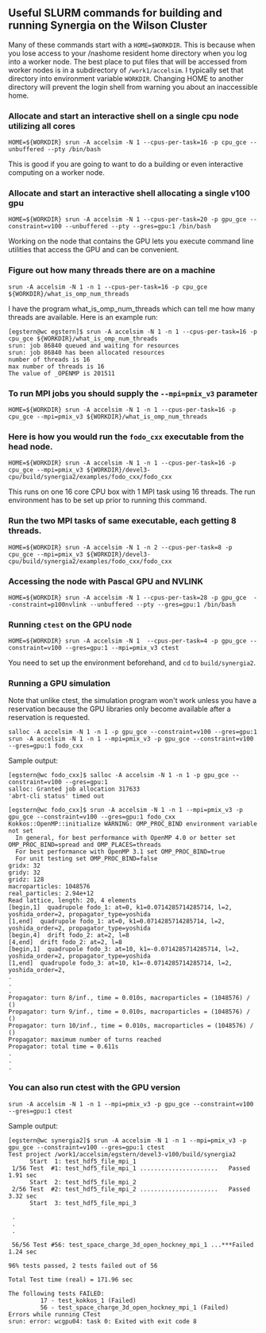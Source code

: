 ## Useful SLURM commands for building and running Synergia on the Wilson Cluster

Many of these commands start with a `HOME=$WORKDIR`.
This is because when you lose access to your /nashome resident home directory when
you log into a worker node.
The best place to put files that will be accessed from worker nodes is in a subdirectory of
`/work1/accelsim`.
I typically set that directory into environment variable `WORKDIR`.
Changing HOME to another directory will prevent the login shell from warning you about an
inaccessible home.

### Allocate and start an interactive shell on a single cpu node utilizing all cores
```
HOME=${WORKDIR} srun -A accelsim -N 1 --cpus-per-task=16 -p cpu_gce --unbuffered --pty /bin/bash
```
This is good if you are going to want to do a building or even interactive computing on a worker node.

### Allocate and start an interactive shell allocating a single v100 gpu
```
HOME=${WORKDIR} srun -A accelsim -N 1 --cpus-per-task=20 -p gpu_gce --constraint=v100 --unbuffered --pty --gres=gpu:1 /bin/bash
```
Working on the node that contains the GPU lets you execute command line utilities that access the GPU and can be convenient.

### Figure out how many threads there are on a machine
    srun -A accelsim -N 1 -n 1 --cpus-per-task=16 -p cpu_gce ${WORKDIR}/what_is_omp_num_threads
I have the program what_is_omp_num_threads which can tell me how many threads are available. Here is an example run:
```
[egstern@wc egstern]$ srun -A accelsim -N 1 -n 1 --cpus-per-task=16 -p cpu_gce ${WORKDIR}/what_is_omp_num_threads
srun: job 86840 queued and waiting for resources
srun: job 86840 has been allocated resources
number of threads is 16
max number of threads is 16
The value of _OPENMP is 201511
```

### To run MPI jobs you should supply the `--mpi=pmix_v3` parameter
```
HOME=${WORKDIR} srun -A accelsim -N 1 -n 1 --cpus-per-task=16 -p cpu_gce --mpi=pmix_v3 ${WORKDIR}/what_is_omp_num_threads
```

### Here is how you would run the `fodo_cxx` executable from the head node.
```
HOME=${WORKDIR} srun -A accelsim -N 1 -n 1 --cpus-per-task=16 -p cpu_gce --mpi=pmix_v3 ${WORKDIR}/devel3-cpu/build/synergia2/examples/fodo_cxx/fodo_cxx
```
This runs on one 16 core CPU box with 1 MPI task using 16 threads. The run environment has to be set up prior to running this command.

### Run the two MPI tasks of same executable, each getting 8 threads.
 ```
 HOME=${WORKDIR} srun -A accelsim -N 1 -n 2 --cpus-per-task=8 -p cpu_gce --mpi=pmix_v3 ${WORKDIR}/devel3-cpu/build/synergia2/examples/fodo_cxx/fodo_cxx
```

### Accessing the node with Pascal GPU and NVLINK
```
HOME=${WORKDIR} srun -A accelsim -N 1 --cpus-per-task=28 -p gpu_gce  --constraint=p100nvlink --unbuffered --pty --gres=gpu:1 /bin/bash
```

### Running `ctest` on the GPU node
```
HOME=${WORKDIR} srun -A accelsim -N 1  --cpus-per-task=4 -p gpu_gce --constraint=v100 --gres=gpu:1 --mpi=pmix_v3 ctest
```
You need to set up the environment beforehand, and `cd` to `build/synergia2`.


### Running a GPU simulation
Note that unlike ctest, the simulation program won't work unless you have a reservation because the GPU libraries only become available after a reservation is requested.
```
salloc -A accelsim -N 1 -n 1 -p gpu_gce --constraint=v100 --gres=gpu:1
srun -A accelsim -N 1 -n 1 --mpi=pmix_v3 -p gpu_gce --constraint=v100 --gres=gpu:1 fodo_cxx
```
Sample output:
```
[egstern@wc fodo_cxx]$ salloc -A accelsim -N 1 -n 1 -p gpu_gce --constraint=v100 --gres=gpu:1
salloc: Granted job allocation 317633
'abrt-cli status' timed out

[egstern@wc fodo_cxx]$ srun -A accelsim -N 1 -n 1 --mpi=pmix_v3 -p gpu_gce --constraint=v100 --gres=gpu:1 fodo_cxx
Kokkos::OpenMP::initialize WARNING: OMP_PROC_BIND environment variable not set
  In general, for best performance with OpenMP 4.0 or better set OMP_PROC_BIND=spread and OMP_PLACES=threads
  For best performance with OpenMP 3.1 set OMP_PROC_BIND=true
  For unit testing set OMP_PROC_BIND=false
gridx: 32
gridy: 32
gridz: 128
macroparticles: 1048576
real_particles: 2.94e+12
Read lattice, length: 20, 4 elements
[begin,1]  quadrupole fodo_1: at=0, k1=0.0714285714285714, l=2, yoshida_order=2, propagator_type=yoshida
[1,end]  quadrupole fodo_1: at=0, k1=0.0714285714285714, l=2, yoshida_order=2, propagator_type=yoshida
[begin,4]  drift fodo_2: at=2, l=8
[4,end]  drift fodo_2: at=2, l=8
[begin,1]  quadrupole fodo_3: at=10, k1=-0.0714285714285714, l=2, yoshida_order=2, propagator_type=yoshida
[1,end]  quadrupole fodo_3: at=10, k1=-0.0714285714285714, l=2, yoshida_order=2,
.
.
.
Propagator: turn 8/inf., time = 0.010s, macroparticles = (1048576) / ()
Propagator: turn 9/inf., time = 0.010s, macroparticles = (1048576) / ()
Propagator: turn 10/inf., time = 0.010s, macroparticles = (1048576) / ()
Propagator: maximum number of turns reached
Propagator: total time = 0.611s
.
.
.
```

### You can also run ctest with the GPU version
```
srun -A accelsim -N 1 -n 1 --mpi=pmix_v3 -p gpu_gce --constraint=v100 --gres=gpu:1 ctest
```
Sample output:
```
[egstern@wc synergia2]$ srun -A accelsim -N 1 -n 1 --mpi=pmix_v3 -p gpu_gce --constraint=v100 --gres=gpu:1 ctest
Test project /work1/accelsim/egstern/devel3-v100/build/synergia2
      Start  1: test_hdf5_file_mpi_1
 1/56 Test  #1: test_hdf5_file_mpi_1 ......................   Passed    1.91 sec
      Start  2: test_hdf5_file_mpi_2
 2/56 Test  #2: test_hdf5_file_mpi_2 ......................   Passed    3.32 sec
      Start  3: test_hdf5_file_mpi_3
 
 .
 .
 .
 
 56/56 Test #56: test_space_charge_3d_open_hockney_mpi_1 ...***Failed    1.24 sec

96% tests passed, 2 tests failed out of 56

Total Test time (real) = 171.96 sec

The following tests FAILED:
         17 - test_kokkos_1 (Failed)
         56 - test_space_charge_3d_open_hockney_mpi_1 (Failed)
Errors while running CTest
srun: error: wcgpu04: task 0: Exited with exit code 8
```
